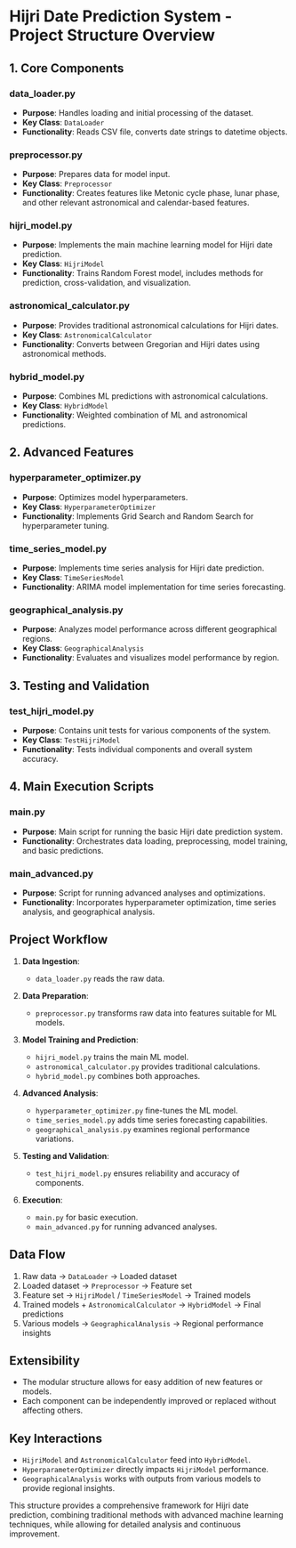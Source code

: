 # Hijri Date Prediction System - Project Structure Overview

## 1. Core Components

### data_loader.py
- **Purpose**: Handles loading and initial processing of the dataset.
- **Key Class**: `DataLoader`
- **Functionality**: Reads CSV file, converts date strings to datetime objects.

### preprocessor.py
- **Purpose**: Prepares data for model input.
- **Key Class**: `Preprocessor`
- **Functionality**: Creates features like Metonic cycle phase, lunar phase, and other relevant astronomical and calendar-based features.

### hijri_model.py
- **Purpose**: Implements the main machine learning model for Hijri date prediction.
- **Key Class**: `HijriModel`
- **Functionality**: Trains Random Forest model, includes methods for prediction, cross-validation, and visualization.

### astronomical_calculator.py
- **Purpose**: Provides traditional astronomical calculations for Hijri dates.
- **Key Class**: `AstronomicalCalculator`
- **Functionality**: Converts between Gregorian and Hijri dates using astronomical methods.

### hybrid_model.py
- **Purpose**: Combines ML predictions with astronomical calculations.
- **Key Class**: `HybridModel`
- **Functionality**: Weighted combination of ML and astronomical predictions.

## 2. Advanced Features

### hyperparameter_optimizer.py
- **Purpose**: Optimizes model hyperparameters.
- **Key Class**: `HyperparameterOptimizer`
- **Functionality**: Implements Grid Search and Random Search for hyperparameter tuning.

### time_series_model.py
- **Purpose**: Implements time series analysis for Hijri date prediction.
- **Key Class**: `TimeSeriesModel`
- **Functionality**: ARIMA model implementation for time series forecasting.

### geographical_analysis.py
- **Purpose**: Analyzes model performance across different geographical regions.
- **Key Class**: `GeographicalAnalysis`
- **Functionality**: Evaluates and visualizes model performance by region.

## 3. Testing and Validation

### test_hijri_model.py
- **Purpose**: Contains unit tests for various components of the system.
- **Key Class**: `TestHijriModel`
- **Functionality**: Tests individual components and overall system accuracy.

## 4. Main Execution Scripts

### main.py
- **Purpose**: Main script for running the basic Hijri date prediction system.
- **Functionality**: Orchestrates data loading, preprocessing, model training, and basic predictions.

### main_advanced.py
- **Purpose**: Script for running advanced analyses and optimizations.
- **Functionality**: Incorporates hyperparameter optimization, time series analysis, and geographical analysis.

## Project Workflow

1. **Data Ingestion**: 
   - `data_loader.py` reads the raw data.

2. **Data Preparation**: 
   - `preprocessor.py` transforms raw data into features suitable for ML models.

3. **Model Training and Prediction**:
   - `hijri_model.py` trains the main ML model.
   - `astronomical_calculator.py` provides traditional calculations.
   - `hybrid_model.py` combines both approaches.

4. **Advanced Analysis**:
   - `hyperparameter_optimizer.py` fine-tunes the ML model.
   - `time_series_model.py` adds time series forecasting capabilities.
   - `geographical_analysis.py` examines regional performance variations.

5. **Testing and Validation**:
   - `test_hijri_model.py` ensures reliability and accuracy of components.

6. **Execution**:
   - `main.py` for basic execution.
   - `main_advanced.py` for running advanced analyses.

## Data Flow

1. Raw data → `DataLoader` → Loaded dataset
2. Loaded dataset → `Preprocessor` → Feature set
3. Feature set → `HijriModel` / `TimeSeriesModel` → Trained models
4. Trained models + `AstronomicalCalculator` → `HybridModel` → Final predictions
5. Various models → `GeographicalAnalysis` → Regional performance insights

## Extensibility

- The modular structure allows for easy addition of new features or models.
- Each component can be independently improved or replaced without affecting others.

## Key Interactions

- `HijriModel` and `AstronomicalCalculator` feed into `HybridModel`.
- `HyperparameterOptimizer` directly impacts `HijriModel` performance.
- `GeographicalAnalysis` works with outputs from various models to provide regional insights.

This structure provides a comprehensive framework for Hijri date prediction, combining traditional methods with advanced machine learning techniques, while allowing for detailed analysis and continuous improvement.